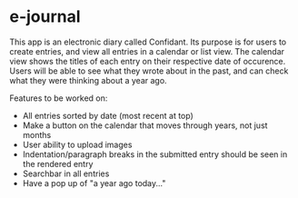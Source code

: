 # e-journal

This app is an electronic diary called Confidant. Its purpose is for users to create entries, and view all entries in a calendar or list view. 
The calendar view shows the titles of each entry on their respective date of occurence. Users will be able to see what they wrote about in the past,
and can check what they were thinking about a year ago.

Features to be worked on:
- All entries sorted by date (most recent at top)
- Make a button on the calendar that moves through years, not just months
- User ability to upload images
- Indentation/paragraph breaks in the submitted entry should be seen in the rendered entry
- Searchbar in all entries
- Have a pop up of "a year ago today..."
